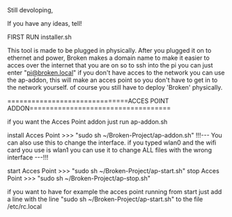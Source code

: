 Still devoloping,

If you have any ideas, tell!

FIRST RUN installer.sh

This tool is made to be plugged in physically.
After you plugged it on to ethernet and power, Broken makes a domain name to make it easier to acces over the internet that you are on
so to ssh into the pi you can just enter "pi@broken.local"
if you don't have acces to the network you can use the ap-addon, this will make an acces point so you don't have to get in to the network yourself.
of course you still have to deploy 'Broken' physically.

==============================ACCES POINT ADDON===================================


if you want the Acces Point addon just run ap-addon.sh

install Acces Point >>> "sudo sh ~/Broken-Project/ap-addon.sh"
!!!--- You can also use this to change the interface.
if you typed wlan0 and the wifi card you use is wlan1 you can use it to change ALL files with the wrong interface ---!!!

start Acces Point >>> "sudo sh ~/Broken-Project/ap-start.sh"
stop Acces Point >>> "sudo sh ~/Broken-Project/ap-stop.sh"


if you want to have for example the acces point running from start just add a line with the line "sudo sh ~/Broken-Project/ap-start.sh" to the file /etc/rc.local




